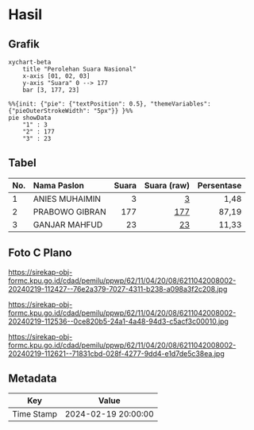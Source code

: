 # Hasil

## Grafik

```mermaid
xychart-beta
    title "Perolehan Suara Nasional"
    x-axis [01, 02, 03]
    y-axis "Suara" 0 --> 177
    bar [3, 177, 23]
```

```mermaid
%%{init: {"pie": {"textPosition": 0.5}, "themeVariables": {"pieOuterStrokeWidth": "5px"}} }%%
pie showData
    "1" : 3
    "2" : 177
    "3" : 23
```

## Tabel

| No. | Nama Paslon    | Suara | Suara (raw) | Persentase |
|:--- |:-------------- | -----:| -----------:| ----------:|
| 1   | ANIES MUHAIMIN | 3     | [3][p-1]    | 1,48       |
| 2   | PRABOWO GIBRAN | 177   | [177][p-2]  | 87,19      |
| 3   | GANJAR MAHFUD  | 23    | [23][p-3]   | 11,33      |


[p-1]: https://github.com/gigit-pemilu/pemilu-2024/blob/main/pilpres/hitung-suara/sub/62-kalimantan-tengah/sub/11-pulang-pisau/sub/04-banama-tingang/sub/2008-pahawan/sub/002-tps/sub/paslon-1.txt
[p-2]: https://github.com/gigit-pemilu/pemilu-2024/blob/main/pilpres/hitung-suara/sub/62-kalimantan-tengah/sub/11-pulang-pisau/sub/04-banama-tingang/sub/2008-pahawan/sub/002-tps/sub/paslon-2.txt
[p-3]: https://github.com/gigit-pemilu/pemilu-2024/blob/main/pilpres/hitung-suara/sub/62-kalimantan-tengah/sub/11-pulang-pisau/sub/04-banama-tingang/sub/2008-pahawan/sub/002-tps/sub/paslon-3.txt

## Foto C Plano

https://sirekap-obj-formc.kpu.go.id/cdad/pemilu/ppwp/62/11/04/20/08/6211042008002-20240219-112427--76e2a379-7027-4311-b238-a098a3f2c208.jpg

https://sirekap-obj-formc.kpu.go.id/cdad/pemilu/ppwp/62/11/04/20/08/6211042008002-20240219-112536--0ce820b5-24a1-4a48-94d3-c5acf3c00010.jpg

https://sirekap-obj-formc.kpu.go.id/cdad/pemilu/ppwp/62/11/04/20/08/6211042008002-20240219-112621--71831cbd-028f-4277-9dd4-e1d7de5c38ea.jpg


## Metadata

| Key        | Value               |
| ---------- | ------------------- |
| Time Stamp | 2024-02-19 20:00:00 |




